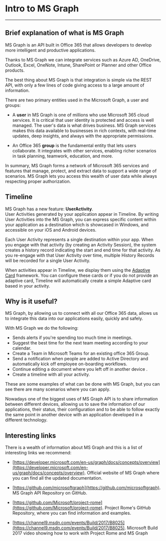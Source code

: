 # Intro to MS Graph
----------

## Brief explanation of what is MS Graph

MS Graph is an API built in Office 365 that allows developers to develop more intelligent and productive applications.

Thanks to MS Graph we can integrate services such as Azure AD, OneDrive, Outlook, Excel, OneNote, Intune, SharePoint or Planner and other Office products.
  
The best thing about MS Graph is that integration is simple via the REST API, with only a few lines of code giving access to a large amount of information.  

There are two primary entities used in the Microsoft Graph, a user and groups:

- A **user** in MS Graph is one of millions who use Microsoft 365 cloud services. It is critical that user identity is protected and access is well managed. The user's data is what drives business. MS Graph services makes this data available to businesses in rich contexts, with real-time updates, deep insights, and always with the appropriate permissions.

- An Office 365 **group** is the fundamental entity that lets users collaborate. It integrates with other services, enabling richer scenarios in task planning, teamwork, education, and more.

In summary, MS Graph forms a network of Microsoft 365 services and features that manage, protect, and extract data to support a wide range of scenarios. MS Graph lets you access this wealth of user data while always respecting proper authorization.


## Timeline

MS Graph has a new feature: **UserActivity**.  
User Activities generated by your application appear in Timeline. By writing User Activities into the MS Graph, you can express specific content within your application as a destination which is showcased in Windows, and accessible on your iOS and Android devices.

Each User Activity represents a single destination within your app. When you engage with that activity (by creating an Activity Session), the system creates a history record indicating the start and end time for that activity. As you re-engage with that User Activity over time, multiple History Records will be recorded for a single User Activity.

When activities appear in Timeline, we display them using the [Adaptive Card](http://adaptivecards.io/) framework. You can configure these cards or if you do not provide an adaptive card, Timeline will automatically create a simple Adaptive card based in your activity. 

## Why is it useful?

MS Graph, by allowing us to connect with all our Office 365 data, allows us to integrate this data into our applications easily, quickly and safely.

With MS Graph we do the following:

 - Sends alerts if you're spending too much time in meetings.
 - Suggest the best time for the next team meeting according to your calendar.
 - Create a Team in Microsoft Teams for an existing office 365 Group.
 - Send a notification when people are added to Active Directory and automatically kick off employee on-boarding workflows.
 - Continue editing a document where you left off in another device .
 - Create a timeline with all your activity. 
   
These are some examples of what can be done with MS Graph, but you can see there are many scenarios where you can apply.

Nowadays one of the biggest uses of MS Graph API is to share information between different devices, allowing us to save the information of our applications, their status, their configuration and to be able to follow exactly the same point in another device with an application developed in a different technology.

## Interesting links

There is a wealth of information about MS Graph and this is a list of interesting links we recommend:

- [https://developer.microsoft.com/en-us/graph/docs/concepts/overview](https://developer.microsoft.com/en-us/graph/docs/concepts/overview). Official website of MS Graph where you can find all the updated documentation.

- [https://github.com/microsoftgraph](https://github.com/microsoftgraph). MS Graph API Repository on GitHub. 

- [https://github.com/Microsoft/project-rome](https://github.com/Microsoft/project-rome). Project Rome's GitHub Repository, where you can find information and examples.

- [https://channel9.msdn.com/events/Build/2017/B8025](https://channel9.msdn.com/events/Build/2017/B8025). Microsoft Build 2017 video showing how to work with Project Rome and MS Graph